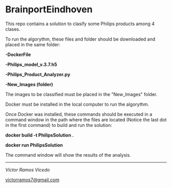 # BrainportEindhoven
This repo contains a solution to clasify some Philips products among 4 clases.

To run the algorythm, these files and folder should be downloaded and placed in the same folder:

**-DockerFile**

**-Philips_model_v.3.7.h5**

**-Philips_Product_Analyzer.py**

**-New_Images (folder)**

The images to be classified must be placed in the "New_Images" folder.

Docker must be installed in the local computer to run the algorythm.

Once Docker was installed, these commands should be executed in a command window in the path where the files are located (Notice the last dot in the first command) to build and run the solution:

**docker build -t PhilipsSolution .**

**docker run PhilipsSolution**

The command window will show the results of the analysis.
 
-----------------------
 
*Víctor Ramos Vicedo*

victorramos7@gmail.com
